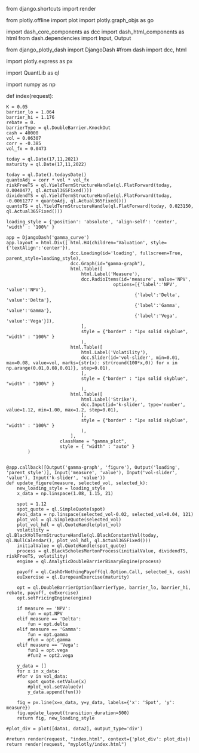 from django.shortcuts import render

from plotly.offline import plot
import plotly.graph_objs as go

import dash_core_components as dcc
import dash_html_components as html
from dash.dependencies import Input, Output

from django_plotly_dash import DjangoDash
#from dash import dcc, html

import plotly.express as px

import QuantLib as ql

import numpy as np


def index(request):
    
    K = 0.05
    barrier_lo = 1.064
    barrier_hi = 1.176
    rebate = 0.
    barrierType = ql.DoubleBarrier.KnockOut
    cash = 40000
    vol = 0.06307
    corr = -0.385
    vol_fx = 0.0473

    today = ql.Date(17,11,2021)
    maturity = ql.Date(17,11,2022)

    today = ql.Date().todaysDate()
    quantoAdj = corr * vol * vol_fx
    riskFreeTS = ql.YieldTermStructureHandle(ql.FlatForward(today, 0.0040477, ql.Actual365Fixed()))
    dividendTS = ql.YieldTermStructureHandle(ql.FlatForward(today, -0.0061277 + quantoAdj, ql.Actual365Fixed()))
    quantoTS = ql.YieldTermStructureHandle(ql.FlatForward(today, 0.023150, ql.Actual365Fixed()))

    loading_style = {'position': 'absolute', 'align-self': 'center', 'width' : '100%' }
    
    app = DjangoDash('gamma_curve')
    app.layout = html.Div([ html.H4(children='Valuation', style={'textAlign':'center'}), 
                            dcc.Loading(id='loading', fullscreen=True, parent_style=loading_style), 
                            dcc.Graph(id="gamma-graph"), 
                            html.Table([
                                html.Label('Measure'), 
                                dcc.RadioItems(id='measure', value='NPV', 
                                            options=[{'label':'NPV', 'value':'NPV'}, 
                                                    {'label':'Delta', 'value':'Delta'}, 
                                                    {'label':'Gamma', 'value':'Gamma'},
                                                    {'label':'Vega', 'value':'Vega'}]), 
                                ], 
                                style = {"border" : "1px solid skyblue", "width" : "100%" }
                                ), 
                            html.Table([
                                html.Label('Volatility'), 
                                dcc.Slider(id='vol-slider', min=0.01, max=0.08, value=vol, marks={str(x): str(round(100*x,0)) for x in np.arange(0.01,0.08,0.01)}, step=0.01), 
                                ], 
                                style = {"border" : "1px solid skyblue", "width" : "100%" }
                                ),
                            html.Table([
                                html.Label('Strike'), 
                                dcc.Input(id='k-slider', type='number', value=1.12, min=1.00, max=1.2, step=0.01), 
                                ], 
                                style = {"border" : "1px solid skyblue", "width" : "100%" }
                                ),
                            ],
                        className = "gamma_plot", 
                        style = { "width" : "auto" }
            )
    
    
    @app.callback([Output('gamma-graph', 'figure'), Output('loading', 'parent_style')], Input('measure', 'value'), Input('vol-slider', 'value'), Input('k-slider', 'value'))
    def update_figure(measure, selected_vol, selected_k):
        new_loading_style = loading_style
        x_data = np.linspace(1.08, 1.15, 21)
        
        spot = 1.12
        spot_quote = ql.SimpleQuote(spot)
        #vol_data = np.linspace(selected_vol-0.02, selected_vol+0.04, 121)
        plot_vol = ql.SimpleQuote(selected_vol)
        plot_vol_hdl = ql.QuoteHandle(plot_vol)
        volatility = ql.BlackVolTermStructureHandle(ql.BlackConstantVol(today, ql.NullCalendar(), plot_vol_hdl, ql.Actual365Fixed()))
        initialValue = ql.QuoteHandle(spot_quote)
        process = ql.BlackScholesMertonProcess(initialValue, dividendTS, riskFreeTS, volatility)
        engine = ql.AnalyticDoubleBarrierBinaryEngine(process)

        payoff = ql.CashOrNothingPayoff(ql.Option.Call, selected_k, cash)
        euExercise = ql.EuropeanExercise(maturity)

        opt = ql.DoubleBarrierOption(barrierType, barrier_lo, barrier_hi, rebate, payoff, euExercise)
        opt.setPricingEngine(engine)
        
        if measure == 'NPV':
            fun = opt.NPV
        elif measure == 'Delta':
            fun = opt.delta
        elif measure == 'Gamma':
            fun = opt.gamma
            #fun = opt.gamma
        elif measure == 'Vega':
            fun1 = opt.vega
            #fun2 = opt2.vega
        
        y_data = []
        for x in x_data:
        #for v in vol_data:
            spot_quote.setValue(x)
            #plot_vol.setValue(v)
            y_data.append(fun())

        fig = px.line(x=x_data, y=y_data, labels={'x': 'Spot', 'y': measure})
        fig.update_layout(transition_duration=500)
        return fig, new_loading_style
    
    #plot_div = plot([data1, data2], output_type='div')
    
    #return render(request, "index.html", context={'plot_div': plot_div})
    return render(request, "myplotly/index.html")
